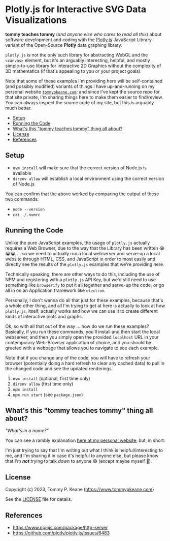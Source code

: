 # Plotly.js for Interactive SVG Data Visualizations

__tommy teaches tommy__ (_and anyone else who cares to read all this_) about software development and coding with the [Plotly.js](https://plotly.com/javascript/) JavaScript Library variant of the Open-Source __Plotly__ data graphing library.

`plotly.js` is not the only such library for abstracting WebGL and the `<canvas>` element, but it's an arguably interesting, helpful, and mostly simple-to-use library for interactive 2D Graphics without the complexity of 3D mathematics (if that's appealing to you or your project goals).

Note that some of these examples I'm providing here will be self-contained (and possibly modified) variants of things I have up-and-running on my personal website [`tommypkeane.com`](https://www.tommypkeane.com); and since I've kept the source repo for that site private, I'm sharing things here to make them easier to find/review. You can always inspect the source code of my site, but this is arguably much better.

<!-- MarkdownTOC -->

- [Setup](#setup)
- [Running the Code](#running-the-code)
- [What's this "tommy teaches tommy" thing all about?](#whats-this-tommy-teaches-tommy-thing-all-about)
- [License](#license)
- [References](#references)

<!-- /MarkdownTOC -->

<a id="setup"></a>
## Setup

- `nvm install` will make sure that the correct version of Node.js is available
- `direnv allow` will establish a local environment using the correct version of Node.js

You can confirm that the above worked by comparing the output of these two commands:

- `node --version`
- `cat ./.nvmrc`

<a id="running-the-code"></a>
## Running the Code

Unlike the pure JavaScript examples, the usage of `plotly.js` actually requires a Web Browser, due to the way that the Library has been written 😭😭😭 ... so we need to actually run a local webserver and serve-up a local website through HTML, CSS, and JavaScript in order to most easily and directly see the results of the `plotly.js` examples that we're providing here.

Technically speaking, there are other ways to do this, including the use of NPM and registering with a `plotly.js` API Key, but we'd still need to use something like `browserify` to put it all together and serve-up the code, or go all in on an Application framework like `electron`.

Personally, I don't wanna do all that just for these examples, because that's a whole other thing, and all I'm trying to get at here is actually to look at how `plotly.js`, itself, actually works and how we can use it to create different kinds of interactive plots and graphs.

Ok, so with all that out of the way ... how do we run these examples? Basically, if you run these commands, you'll install and then start the local webserver, and then you simply open the provided `localhost` URL in your contemporary Web-Browser application of choice, and you should be greeted with a webpage that allows you to navigate to see each example.

Note that if you change any of the code, you will have to refresh your browser (potentially doing a hard refresh to clear any cached data) to pull in the changed code and see the updated renderings.

1. `nvm install` (optional, first time only)
1. `direnv allow` (first time only)
1. `npm install`
1. `npm run start` (see `package.json`)

<a id="whats-this-tommy-teaches-tommy-thing-all-about"></a>
## What's this "tommy teaches tommy" thing all about?

_"What's in a name?"_

You can see a rambly explanation [here at my personal website](https://tommypkeane.com/about-tommy/tommy-teaches-tommy.html); but, in short:

I'm just trying to say that I'm writing out what I think is helpful/interesting to me, and I'm sharing it in case it's helpful to anyone else, but please know that I'm ___not___ trying to talk _down_ to anyone :smile: (except maybe myself :ghost:).

<a id="license"></a>
## License

Copyright (c) 2023, Tommy P. Keane (https://www.tommypkeane.com)

See the [LICENSE](./LICENSE) file for details.

<a id="references"></a>
## References

- https://www.npmjs.com/package/http-server
- https://github.com/plotly/plotly.js/issues/6483
